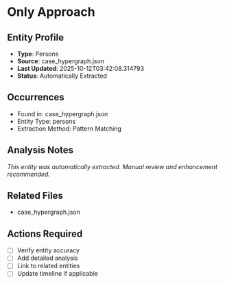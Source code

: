 # Only Approach

## Entity Profile
- **Type**: Persons
- **Source**: case_hypergraph.json
- **Last Updated**: 2025-10-12T03:42:08.314793
- **Status**: Automatically Extracted

## Occurrences
- Found in: case_hypergraph.json
- Entity Type: persons
- Extraction Method: Pattern Matching

## Analysis Notes
*This entity was automatically extracted. Manual review and enhancement recommended.*

## Related Files
- case_hypergraph.json

## Actions Required
- [ ] Verify entity accuracy
- [ ] Add detailed analysis
- [ ] Link to related entities
- [ ] Update timeline if applicable
